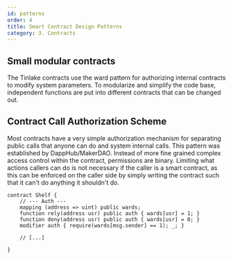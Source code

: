```yaml
---
id: patterns
order: 4
title: Smart Contract Design Patterns
category: 3. Contracts
---
```


## Small modular contracts
The Tinlake contracts use the ward pattern for authorizing internal contracts to modify system parameters. To modularize and simplify the code base, independent functions are put into different contracts that can be changed out.

## Contract Call Authorization Scheme
Most contracts have a very simple authorization mechanism for separating public calls that anyone can do and system internal calls. This pattern was established by DappHub/MakerDAO. Instead of more fine grained complex access control within the contract, permissions are binary. Limiting what actions callers can do is not necessary if the caller is a smart contract, as this can be enforced on the caller side by simply writing the contract such that it can't do anything it shouldn't do.


```solidity,
contract Shelf {
    // --- Auth ---
    mapping (address => uint) public wards;
    function rely(address usr) public auth { wards[usr] = 1; }
    function deny(address usr) public auth { wards[usr] = 0; }
    modifier auth { require(wards[msg.sender] == 1); _; }

    // [...]

}
```
